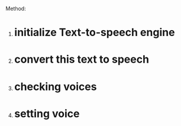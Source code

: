 Method:

1. # initialize Text-to-speech engine
2. # convert this text to speech
3. # checking voices
4. # setting voice
